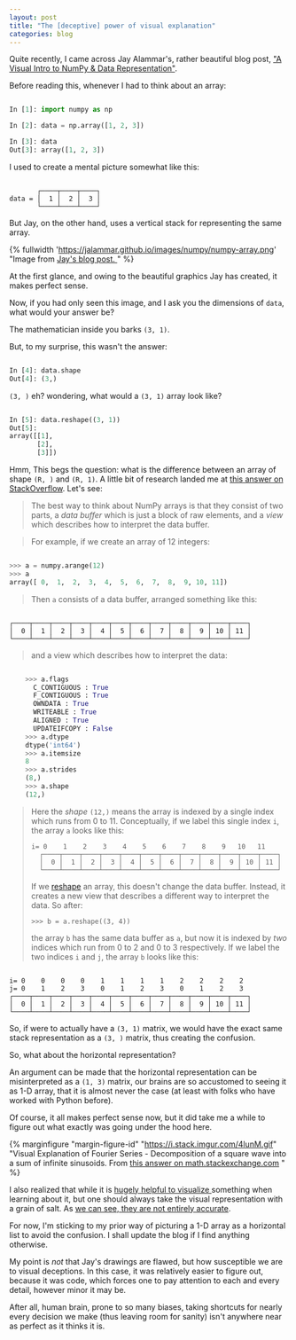 ```yaml
---
layout: post
title: "The [deceptive] power of visual explanation"
categories: blog
---
```


<!--more-->

Quite recently, I came across Jay Alammar's, rather beautiful blog post, ["A
Visual Intro to NumPy & Data Representation"][visualnumpy].

Before reading this, whenever I had to think about an array:

```python

In [1]: import numpy as np

In [2]: data = np.array([1, 2, 3])

In [3]: data
Out[3]: array([1, 2, 3])
```

I used to create a mental picture somewhat like this:
```

       ┌────┬────┬────┐
data = │  1 │  2 │  3 │
       └────┴────┴────┘
```

But Jay, on the other hand, uses a vertical stack for representing the same array.

{% fullwidth 'https://jalammar.github.io/images/numpy/numpy-array.png' "Image
from <a href='https://jalammar.github.io/visual-numpy/'> Jay's blog post. </a>
" %}

At the first glance, and owing to the beautiful graphics Jay has created, it
makes perfect sense.

Now, if you had only seen this image, and I ask you the dimensions of `data`,
what would your answer be?

The mathematician inside you barks `(3, 1)`.

But, to my surprise, this wasn't the answer:

```python

In [4]: data.shape
Out[4]: (3,)
```

`(3, )` eh? wondering, what would a `(3, 1)` array look like?

```python

In [5]: data.reshape((3, 1))
Out[5]:
array([[1],
       [2],
       [3]])
```

Hmm, This begs the question: what is the difference between an array of shape
`(R, )` and `(R, 1)`. A little bit of research landed me at [this answer on
StackOverflow][stackoverflow]. Let's see:

> The best way to think about NumPy arrays is that they consist of two parts, a
> _data buffer_ which is just a block of raw elements, and a _view_ which
> describes how to interpret the data buffer.

 > For example, if we create an array of 12 integers:
 >

```python

>>> a = numpy.arange(12)
>>> a
array([ 0,  1,  2,  3,  4,  5,  6,  7,  8,  9, 10, 11])
```

 >
 > Then `a` consists of a data buffer, arranged something like this:

 ```

 ┌────┬────┬────┬────┬────┬────┬────┬────┬────┬────┬────┬────┐
 │  0 │  1 │  2 │  3 │  4 │  5 │  6 │  7 │  8 │  9 │ 10 │ 11 │
 └────┴────┴────┴────┴────┴────┴────┴────┴────┴────┴────┴────┘
 ```

 > and a view which describes how to interpret the data:

```python

    >>> a.flags
      C_CONTIGUOUS : True
      F_CONTIGUOUS : True
      OWNDATA : True
      WRITEABLE : True
      ALIGNED : True
      UPDATEIFCOPY : False
    >>> a.dtype
    dtype('int64')
    >>> a.itemsize
    8
    >>> a.strides
    (8,)
    >>> a.shape
    (12,)
```

> Here the *shape* `(12,)` means the array is indexed by a single index which
> runs from 0 to 11. Conceptually, if we label this single index `i`, the array
> `a` looks like this:
>
>     i= 0    1    2    3    4    5    6    7    8    9   10   11
>       ┌────┬────┬────┬────┬────┬────┬────┬────┬────┬────┬────┬────┐
>       │  0 │  1 │  2 │  3 │  4 │  5 │  6 │  7 │  8 │  9 │ 10 │ 11 │
>       └────┴────┴────┴────┴────┴────┴────┴────┴────┴────┴────┴────┘
>
> If we [reshape][reshape] an array, this doesn't change the data buffer.
> Instead, it creates a new view that describes a different way to interpret the
> data. So after:
>
>     >>> b = a.reshape((3, 4))
>
> the array `b` has the same data buffer as `a`, but now it is indexed by *two*
> indices which run from 0 to 2 and 0 to 3 respectively. If we label the two
> indices `i` and `j`, the array `b` looks like this:

```

i= 0    0    0    0    1    1    1    1    2    2    2    2
j= 0    1    2    3    0    1    2    3    0    1    2    3
┌────┬────┬────┬────┬────┬────┬────┬────┬────┬────┬────┬────┐
│  0 │  1 │  2 │  3 │  4 │  5 │  6 │  7 │  8 │  9 │ 10 │ 11 │
└────┴────┴────┴────┴────┴────┴────┴────┴────┴────┴────┴────┘
```

So, if were to actually have a `(3, 1)` matrix, we would have the exact same
stack representation as a `(3, )` matrix, thus creating the confusion.

So, what about the horizontal representation?

An argument can be made that the horizontal representation can be misinterpreted
as a `(1, 3)` matrix, our brains are so accustomed to seeing it as 1-D array,
that it is almost never the case (at least with folks who have worked with
Python before).

Of course, it all makes perfect sense now, but it did take me a while to figure
out what exactly was going under the hood here.

{% marginfigure "margin-figure-id" "https://i.stack.imgur.com/4lunM.gif" "Visual
Explanation of Fourier Series - Decomposition of a square wave into a sum of
infinite sinusoids. From <a href='https://math.stackexchange.com/a/736986'> this
answer on math.stackexchange.com</a> " %}

I also realized that while it is [ hugely helpful to visualize ][true] something
when learning about it, but one should always take the visual representation
with a grain of salt. As [we can see, they are not entirely accurate][proves].

For now, I'm sticking to my prior way of picturing a 1-D array as a horizontal
list to avoid the confusion. I shall update the blog if I find anything
otherwise.

My point is _not_ that Jay's drawings are flawed, but how susceptible we are to
visual deceptions. In this case, it was relatively easier to figure out, because
it was code, which forces one to pay attention to each and every detail, however
minor it may be.

After all, human brain, prone to so many biases, taking shortcuts for nearly
every decision we make (thus leaving room for sanity) isn't anywhere near as
perfect as it thinks it is.

[visualnumpy]: https://jalammar.github.io/visual-numpy/
[stackoverflow]: https://stackoverflow.com/a/22074424/6426752
[proves]: https://math.stackexchange.com/questions/743067/visually-deceptive-proofs-which-are-mathematically-wrong
[reshape]: http://docs.scipy.org/doc/numpy/reference/generated/numpy.reshape.html
[true]: https://math.stackexchange.com/questions/733754/visually-stunning-math-concepts-which-are-easy-to-explain